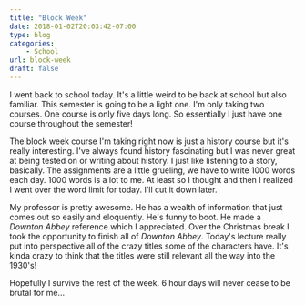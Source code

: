 ```yaml
---
title: "Block Week"
date: 2018-01-02T20:03:42-07:00
type: blog
categories:
    - School
url: block-week
draft: false
---
```


I went back to school today. It's a little weird to be back at school but also familiar. This semester is going to be a light one. I'm only taking two courses. One course is only five days long. So essentially I just have one course throughout the semester!

The block week course I'm taking right now is just a history course but it's really interesting. I've always found history fascinating but I was never great at being tested on or writing about history. I just like listening to a story, basically. The assignments are a little grueling, we have to write 1000 words each day. 1000 words is a lot to me. At least so I thought and then I realized I went over the word limit for today. I'll cut it down later.

My professor is pretty awesome. He has a wealth of information that just comes out so easily and eloquently. He's funny to boot. He made a *Downton Abbey* reference which I appreciated. Over the Christmas break I took the opportunity to finish all of *Downton Abbey*. Today's lecture really put into perspective all of the crazy titles some of the characters have. It's kinda crazy to think that the titles were still relevant all the way into the 1930's!

Hopefully I survive the rest of the week. 6 hour days will never cease to be brutal for me...